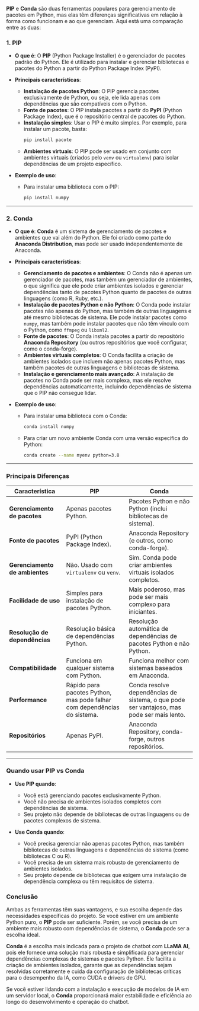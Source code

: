 **PIP** e **Conda** são duas ferramentas populares para gerenciamento de pacotes em Python, mas elas têm diferenças significativas em relação à forma como funcionam e ao que gerenciam. Aqui está uma comparação entre as duas:

### **1. PIP**

- **O que é**: O **PIP** (Python Package Installer) é o gerenciador de pacotes padrão do Python. Ele é utilizado para instalar e gerenciar bibliotecas e pacotes do Python a partir do Python Package Index (PyPI).
  
- **Principais características**:
  - **Instalação de pacotes Python**: O PIP gerencia pacotes exclusivamente de Python, ou seja, ele lida apenas com dependências que são compatíveis com o Python.
  - **Fonte de pacotes**: O PIP instala pacotes a partir do **PyPI** (Python Package Index), que é o repositório central de pacotes do Python.
  - **Instalação simples**: Usar o PIP é muito simples. Por exemplo, para instalar um pacote, basta:
    ```bash
    pip install pacote
    ```
  - **Ambientes virtuais**: O PIP pode ser usado em conjunto com ambientes virtuais (criados pelo `venv` ou `virtualenv`) para isolar dependências de um projeto específico.

- **Exemplo de uso**:
  - Para instalar uma biblioteca com o PIP:
    ```bash
    pip install numpy
    ```

---

### **2. Conda**

- **O que é**: **Conda** é um sistema de gerenciamento de pacotes e ambientes que vai além do Python. Ele foi criado como parte do **Anaconda Distribution**, mas pode ser usado independentemente de Anaconda.

- **Principais características**:
  - **Gerenciamento de pacotes e ambientes**: O Conda não é apenas um gerenciador de pacotes, mas também um gerenciador de ambientes, o que significa que ele pode criar ambientes isolados e gerenciar dependências tanto de pacotes Python quanto de pacotes de outras linguagens (como R, Ruby, etc.).
  - **Instalação de pacotes Python e não Python**: O Conda pode instalar pacotes não apenas do Python, mas também de outras linguagens e até mesmo bibliotecas de sistema. Ele pode instalar pacotes como `numpy`, mas também pode instalar pacotes que não têm vínculo com o Python, como `ffmpeg` ou `libxml2`.
  - **Fonte de pacotes**: O Conda instala pacotes a partir do repositório **Anaconda Repository** (ou outros repositórios que você configurar, como o conda-forge).
  - **Ambientes virtuais completos**: O Conda facilita a criação de ambientes isolados que incluem não apenas pacotes Python, mas também pacotes de outras linguagens e bibliotecas de sistema.
  - **Instalação e gerenciamento mais avançado**: A instalação de pacotes no Conda pode ser mais complexa, mas ele resolve dependências automaticamente, incluindo dependências de sistema que o PIP não consegue lidar.
  
- **Exemplo de uso**:
  - Para instalar uma biblioteca com o Conda:
    ```bash
    conda install numpy
    ```
  - Para criar um novo ambiente Conda com uma versão específica do Python:
    ```bash
    conda create --name myenv python=3.8
    ```

---

### **Principais Diferenças**

| **Característica**          | **PIP**                                   | **Conda**                                    |
|----------------------------|-------------------------------------------|----------------------------------------------|
| **Gerenciamento de pacotes**| Apenas pacotes Python.                   | Pacotes Python e não Python (inclui bibliotecas de sistema).|
| **Fonte de pacotes**        | PyPI (Python Package Index).             | Anaconda Repository (e outros, como conda-forge).|
| **Gerenciamento de ambientes**| Não. Usado com `virtualenv` ou `venv`.   | Sim. Conda pode criar ambientes virtuais isolados completos.|
| **Facilidade de uso**       | Simples para instalação de pacotes Python. | Mais poderoso, mas pode ser mais complexo para iniciantes.|
| **Resolução de dependências**| Resolução básica de dependências Python. | Resolução automática de dependências de pacotes Python e não Python.|
| **Compatibilidade**         | Funciona em qualquer sistema com Python. | Funciona melhor com sistemas baseados em Anaconda.|
| **Performance**             | Rápido para pacotes Python, mas pode falhar com dependências do sistema. | Conda resolve dependências de sistema, o que pode ser vantajoso, mas pode ser mais lento.|
| **Repositórios**            | Apenas PyPI.                             | Anaconda Repository, conda-forge, outros repositórios. |

---

### **Quando usar PIP vs Conda**

- **Use PIP quando**:
  - Você está gerenciando pacotes exclusivamente Python.
  - Você não precisa de ambientes isolados completos com dependências de sistema.
  - Seu projeto não depende de bibliotecas de outras linguagens ou de pacotes complexos de sistema.

- **Use Conda quando**:
  - Você precisa gerenciar não apenas pacotes Python, mas também bibliotecas de outras linguagens e dependências de sistema (como bibliotecas C ou R).
  - Você precisa de um sistema mais robusto de gerenciamento de ambientes isolados.
  - Seu projeto depende de bibliotecas que exigem uma instalação de dependência complexa ou têm requisitos de sistema.

### Conclusão

Ambas as ferramentas têm suas vantagens, e sua escolha depende das necessidades específicas do projeto. Se você estiver em um ambiente Python puro, o **PIP** pode ser suficiente. Porém, se você precisa de um ambiente mais robusto com dependências de sistema, o **Conda** pode ser a escolha ideal.

**Conda** é a escolha mais indicada para o projeto de chatbot com **LLaMA AI**, pois ele fornece uma solução mais robusta e simplificada para gerenciar dependências complexas de sistemas e pacotes Python. Ele facilita a criação de ambientes isolados, garante que as dependências sejam resolvidas corretamente e cuida da configuração de bibliotecas críticas para o desempenho da IA, como CUDA e drivers de GPU. 

Se você estiver lidando com a instalação e execução de modelos de IA em um servidor local, o **Conda** proporcionará maior estabilidade e eficiência ao longo do desenvolvimento e operação do chatbot.